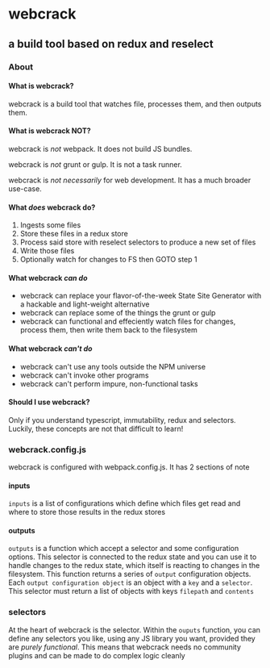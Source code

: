 # webcrack
## a build tool based on redux and reselect

### About
#### What is webcrack?

webcrack is a build tool that watches file, processes them, and then outputs them.

#### What is webcrack NOT?

webcrack is _not_ webpack. It does not build JS bundles.

webcrack is _not_ grunt or gulp. It is not a task runner.

webcrack is _not necessarily_ for web development. It has a much broader use-case.

#### What *does* webcrack do?

1. Ingests some files
2. Store these files in a redux store
3. Process said store with reselect selectors to produce a new set of files
4. Write those files
5. Optionally watch for changes to FS then GOTO step 1

#### What webcrack *can do*

- webcrack can replace your flavor-of-the-week State Site Generator with a hackable and light-weight alternative
- webcrack can replace some of the things the grunt or gulp
- webcrack can functional and effeciently watch files for changes, process them, then write them back to the filesystem

#### What webcrack *can't do*

- webcrack can't use any tools outside the NPM universe
- webcrack can't invoke other programs
- webcrack can't perform impure, non-functional tasks

#### Should I use webcrack?

Only if you understand typescript, immutability, redux and selectors. Luckily, these concepts are not that difficult to learn!

### webcrack.config.js

webcrack is configured with webpack.config.js. It has 2 sections of note

#### inputs
`inputs` is a list of configurations which define which files get read and where to store those results in the redux stores

#### outputs
`outputs` is a function which accept a selector and some configuration options. This selector is connected to the redux state and you can use it to handle changes to the redux state, which itself is reacting to changes in the filesystem. This function returns a series of `output` configuration objects. Each `output configuration object` is an object with a `key` and a `selector`. This selector must return a list of objects with keys `filepath` and `contents`

### selectors
At the heart of webcrack is the selector. Within the `ouputs` function, you can define any selectors you like, using any JS library you want, provided they are _purely functional_. This means that webcrack needs no community plugins and can be made to do complex logic cleanly
